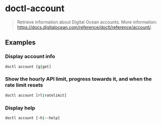 # doctl-account

> Retrieve information about Digital Ocean accounts. More information: <https://docs.digitalocean.com/reference/doctl/reference/account/>.

## Examples

### Display account info

```bash
doctl account [g|get]
```

### Show the hourly API limit, progress towards it, and when the rate limit resets

```bash
doctl account [rl|ratelimit]
```

### Display help

```bash
doctl account [-h|--help]
```
